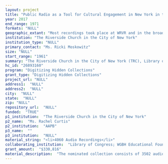 ```yaml
--- 
layout: project 
title: "Public Radio as a Tool for Cultural Engagement in New York in the 60s and early 70s: Digitizing the Broadcasts of WRVR-FM Public Radio"
year: 2017
end_range: 1971
formats: "NULL"
geographic_extant: "Most recordings took place at WRVR and in the broader New York metropolitan region. Since WRVR was a member of educational radio networks, recordings also feature national and world-wide content, including southern and northern civil rights issues and Cold War matters related to the Soviet Union and Southeast Asia."
institution: "The Riverside Church in the City of New York"
institution_type: "NULL"
primary_contact: "Ms. Ricki Moskowitz"
size: "NULL"
start_range: "1961"
summary: "The Riverside Church in the City of New York (TRC), Library of Congress (LOC), and WGBH Educational Foundation (WGBH) will digitize 3502 ¼-inch open-reel recordings from WRVR-FM’s 1961-1971 broadcasts for addition, with metadata, to the American Archive of Public Broadcasting (AAPB). The nominated collection reflects WRVR’s culturally significant non-commercial programming, including interviews, speeches, and musical interpretations on matters like civil rights, war, and fine arts, from laypersons to famed scholars, including Martin Luther King, Jr., Malcolm X, and Pete Seeger. The project will preserve recordings outside their current time-sensitive medium, making 4060 hours of audio available. It will enhance study in many disciplines, including theology/religion, political science, and communications, especially related to American Christianity, homiletics, progressive responses to the Civil Rights movement, contemporary issues of race and sexuality, cultural impact of the 1960s, and public radio as a tool for cultural engagement and social media precursor."
hc_id: "26893160"
program: "Digitizing Hidden Collections"
grant_type: "Digitizing Hidden Collections"
project_url: "NULL"
address1:  "NULL"
address2:  "NULL"
city:  "NULL"
state:  "NULL"
zip: "NULL"
repository_url:  "NULL"
funded:  "TRUE"
p1_institution:  "The Riverside Church in the City of New York"
p2_name:  "Ms. Rachel Curtis"
p2_institution:  "AAPB"
p3_name:  ""
p3_institution:  "NULL"
material_string: "<li>4060 Audio Recordings</li>"
collaborating_institution:  "Library of Congress; WGBH Educational Foundation"
grant_amount:  "$330,816"
material_description:  "The nominated collection consists of 3502 audio recordings, representing WRVR original programming and broadcasts from member stations in the non-commercial radio networks, National Association of Educational Broadcasters (NAEB) and National Educational Radio Network (NERN). Programming comprises several archival series: Music; Public Affairs; Educational; Arts; Religion; and several Spanish Language shows. Featured are recordings of Riverside and guest clergy sermons (including five from Martin Luther King, Jr.), special services, and Virgil Fox organ recitals. The recordings offer a broad representation of progressive religious and philosophical discussions with Riverside clergy, theologians, and other scholars, such as a lecture on “Christian Ethics and Partisan Politics.” Culturally significant topics are well represented on programs such as, Challenge to Democracy and Gateway to Ideas. Late, Late Lecture presented interviews and/or discussions with figures such as Lionel Trilling and Margaret Mead. Cultural programming includes Langston Hughes’ “Jericho–Jim Crow” directed by Alvin Ailey, and Poetry Discovered features interviews of and/or readings from artists like Robert Frost, John Ashbery, and Allen Ginsberg. WRVR’s music programming, included opera, classical, popular music, and jazz broadcasts of pre-recorded music, live performances, and interviews. There are interviews with, and presumably performances by, musicians such as Mary Lou Williams, Sy Oliver, and Stan Getz. LOC holds tapes from “Just Jazz with Ed Beach,” broadcast on WRVR, which will be added to the nominated collection for digitization. Ed Beach devoted entire shows to the recordings of jazz performers and composers, like Teddy Wilson and Duke Ellington, and to particular phases of jazz."
---
```

